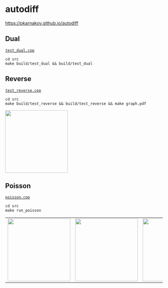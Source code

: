 # autodiff

<https://pkarnakov.github.io/autodiff>

## Dual

[`test_dual.cpp`](src/test_dual.cpp)

```
cd src
make build/test_dual && build/test_dual
```

## Reverse

[`test_reverse.cpp`](src/test_reverse.cpp)

```
cd src
make build/test_reverse && build/test_reverse && make graph.pdf
```

<img src="https://pkarnakov.github.io/autodiff/media/graph.svg" height="200px">

## Poisson

[`poisson.cpp`](src/poisson.cpp)

```
cd src
make run_poisson
```

|    |    |    |
:---:|:--:|:---:
<img src="https://pkarnakov.github.io/autodiff/media/poisson/poisson.svg" height="200px"> | <img src="https://pkarnakov.github.io/autodiff/media/poisson/uref.png" height="200px"> | <img src="https://pkarnakov.github.io/autodiff/media/poisson/u_00010.png" height="200px">
